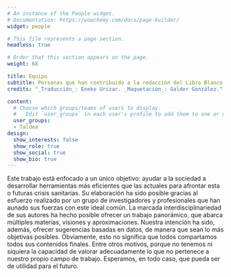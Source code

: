 ```yaml
---
# An instance of the People widget.
# Documentation: https://wowchemy.com/docs/page-builder/
widget: people

# This file represents a page section.
headless: true

# Order that this section appears on the page.
weight: 68

title: Equipo
subtitle: Personas que han contribuido a la redacción del Libro Blanco
credits: "_Traducción_: Eneko Urizar. _Maquetación_: Galder González."

content:
  # Choose which groups/teams of users to display.
  #   Edit `user_groups` in each user's profile to add them to one or more of these groups.
  user_groups:
  - Taldea
design:
  show_interests: false
  show_role: true
  show_social: true
  show_bio: true
---
```


Este  trabajo  está  enfocado  a  un  único  objetivo:  ayudar  a  la  sociedad  a  desarrollar herramientas  más  eficientes  que  las  actuales  para  afrontar  esta  o  futuras  crisis  sanitarias.  Su elaboración  ha  sido  posible  gracias  al  esfuerzo  realizado  por  un  grupo  de investigadores  y profesionales que han aunado sus fuerzas con este ideal común. La marcada interdisciplinariedad de sus autores ha hecho posible ofrecer un trabajo panorámico, que abarca múltiples materias, visiones y aproximaciones. Nuestra intención ha sido, además, ofrecer sugerencias basadas en datos, de manera que sean lo más objetivas posibles. Obviamente, esto no significa que todos compartamos todos sus contenidos finales. Entre otros motivos, porque no tenemos ni siquiera la capacidad de valorar adecuadamente lo que no pertenece a nuestro propio campo de trabajo. Esperamos, en todo caso, que pueda ser de utilidad para el futuro.